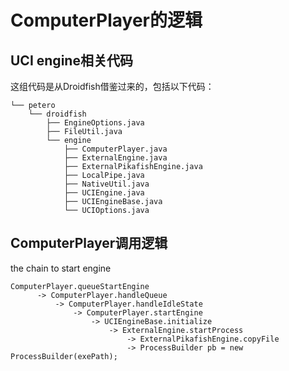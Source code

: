 # ComputerPlayer的逻辑

## UCI engine相关代码

这组代码是从Droidfish借鉴过来的，包括以下代码：

```
└── petero
    └── droidfish
        ├── EngineOptions.java
        ├── FileUtil.java
        └── engine
            ├── ComputerPlayer.java
            ├── ExternalEngine.java
            ├── ExternalPikafishEngine.java
            ├── LocalPipe.java
            ├── NativeUtil.java
            ├── UCIEngine.java
            ├── UCIEngineBase.java
            └── UCIOptions.java
```


## ComputerPlayer调用逻辑
 the chain to start engine

```
ComputerPlayer.queueStartEngine
      -> ComputerPlayer.handleQueue
          -> ComputerPlayer.handleIdleState
              -> ComputerPlayer.startEngine
                  -> UCIEngineBase.initialize
                      -> ExternalEngine.startProcess
                          -> ExternalPikafishEngine.copyFile
                          -> ProcessBuilder pb = new ProcessBuilder(exePath);
```